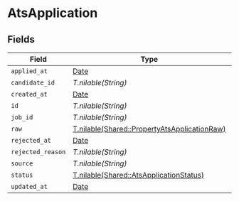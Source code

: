 # AtsApplication


## Fields

| Field                                                                                            | Type                                                                                             | Required                                                                                         | Description                                                                                      |
| ------------------------------------------------------------------------------------------------ | ------------------------------------------------------------------------------------------------ | ------------------------------------------------------------------------------------------------ | ------------------------------------------------------------------------------------------------ |
| `applied_at`                                                                                     | [Date](https://ruby-doc.org/stdlib-2.6.1/libdoc/date/rdoc/Date.html)                             | :heavy_minus_sign:                                                                               | N/A                                                                                              |
| `candidate_id`                                                                                   | *T.nilable(String)*                                                                              | :heavy_minus_sign:                                                                               | N/A                                                                                              |
| `created_at`                                                                                     | [Date](https://ruby-doc.org/stdlib-2.6.1/libdoc/date/rdoc/Date.html)                             | :heavy_minus_sign:                                                                               | N/A                                                                                              |
| `id`                                                                                             | *T.nilable(String)*                                                                              | :heavy_minus_sign:                                                                               | N/A                                                                                              |
| `job_id`                                                                                         | *T.nilable(String)*                                                                              | :heavy_minus_sign:                                                                               | N/A                                                                                              |
| `raw`                                                                                            | [T.nilable(Shared::PropertyAtsApplicationRaw)](../../models/shared/propertyatsapplicationraw.md) | :heavy_minus_sign:                                                                               | N/A                                                                                              |
| `rejected_at`                                                                                    | [Date](https://ruby-doc.org/stdlib-2.6.1/libdoc/date/rdoc/Date.html)                             | :heavy_minus_sign:                                                                               | N/A                                                                                              |
| `rejected_reason`                                                                                | *T.nilable(String)*                                                                              | :heavy_minus_sign:                                                                               | N/A                                                                                              |
| `source`                                                                                         | *T.nilable(String)*                                                                              | :heavy_minus_sign:                                                                               | N/A                                                                                              |
| `status`                                                                                         | [T.nilable(Shared::AtsApplicationStatus)](../../models/shared/atsapplicationstatus.md)           | :heavy_minus_sign:                                                                               | N/A                                                                                              |
| `updated_at`                                                                                     | [Date](https://ruby-doc.org/stdlib-2.6.1/libdoc/date/rdoc/Date.html)                             | :heavy_minus_sign:                                                                               | N/A                                                                                              |